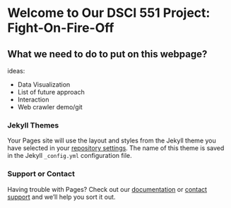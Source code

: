 # Welcome to Our DSCI 551 Project: Fight-On-Fire-Off


## What we need to do to put on this webpage?

ideas:
- Data Visualization
- List of future approach
- Interaction 
- Web crawler demo/git


### Jekyll Themes

Your Pages site will use the layout and styles from the Jekyll theme you have selected in your [repository settings](https://github.com/weixingnie/DSCI_551_Project/settings/pages). The name of this theme is saved in the Jekyll `_config.yml` configuration file.

### Support or Contact

Having trouble with Pages? Check out our [documentation](https://docs.github.com/categories/github-pages-basics/) or [contact support](https://support.github.com/contact) and we’ll help you sort it out.
